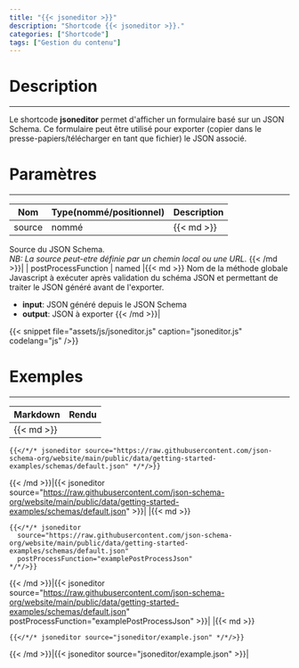 ```yaml
---
title: "{{< jsoneditor >}}"
description: "Shortcode {{< jsoneditor >}}."
categories: ["Shortcode"]
tags: ["Gestion du contenu"]
---
```


# Description
---

Le shortcode **jsoneditor** permet d'afficher un formulaire basé sur un JSON Schema. Ce formulaire peut être utilisé pour exporter (copier dans le presse-papiers/télécharger en tant que fichier) le JSON associé.

# Paramètres
---

| Nom | Type(nommé/positionnel) | Description |
| --- | ----------------------- | ----------- |
| source | nommé |{{< md >}}
Source du JSON Schema.  
*NB: La source peut-etre définie par un chemin local ou une URL.*
{{< /md >}}|
| postProcessFunction | named |{{< md >}}
Nom de la méthode globale Javascript à exécuter après validation du schéma JSON et permettant de traiter le JSON généré avant de l'exporter.  
* **input**: JSON généré depuis le JSON Schema
* **output**: JSON à exporter
{{< /md >}}|

{{< snippet
    file="assets/js/jsoneditor.js"
    caption="jsoneditor.js"
    codelang="js"
/>}}

# Exemples
---

| Markdown | Rendu |
| -------- | ----- |
|{{< md >}}
```
{{</*/* jsoneditor source="https://raw.githubusercontent.com/json-schema-org/website/main/public/data/getting-started-examples/schemas/default.json" */*/>}}
```
{{< /md >}}|{{< jsoneditor source="https://raw.githubusercontent.com/json-schema-org/website/main/public/data/getting-started-examples/schemas/default.json" >}}|
|{{< md >}}
```
{{</*/* jsoneditor
  source="https://raw.githubusercontent.com/json-schema-org/website/main/public/data/getting-started-examples/schemas/default.json"
  postProcessFunction="examplePostProcessJson"
*/*/>}}
```
{{< /md >}}|{{< jsoneditor source="https://raw.githubusercontent.com/json-schema-org/website/main/public/data/getting-started-examples/schemas/default.json" postProcessFunction="examplePostProcessJson" >}}|
|{{< md >}}
```
{{</*/* jsoneditor source="jsoneditor/example.json" */*/>}}
```
{{< /md >}}|{{< jsoneditor source="jsoneditor/example.json" >}}|
